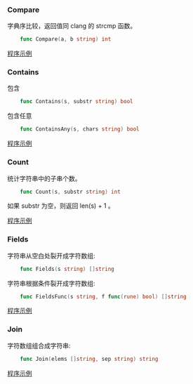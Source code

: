 
### Compare

字典序比较，返回值同 clang 的 strcmp 函数。
```go
    func Compare(a, b string) int
```

[程序示例](03/Compare.go)


### Contains

包含
```go
    func Contains(s, substr string) bool
```

包含任意
```go
    func ContainsAny(s, chars string) bool
```

[程序示例](03/Contains.go)


### Count

统计字符串中的子串个数。
```go
    func Count(s, substr string) int
```
如果 substr 为空，则返回 len(s) + 1 。

[程序示例](03/Count.go)


### Fields

字符串从空白处裂开成字符数组:
```go
    func Fields(s string) []string
```

字符串根据条件裂开成字符数组:
```go
    func FieldsFunc(s string, f func(rune) bool) []string
```

[程序示例](03/Fields.go)


### Join

字符数组组合成字符串:
```go
    func Join(elems []string, sep string) string
```

[程序示例](03/Join.go)
